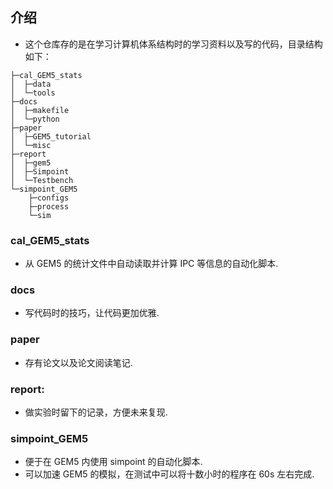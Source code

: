 ## 介绍
+   这个仓库存的是在学习计算机体系结构时的学习资料以及写的代码，目录结构如下：

```
├─cal_GEM5_stats
│  ├─data
│  └─tools
├─docs
│  ├─makefile
│  └─python
├─paper
│  ├─GEM5_tutorial
│  └─misc
├─report
│  ├─gem5
│  ├─Simpoint
│  └─Testbench
└─simpoint_GEM5
    ├─configs
    ├─process
    └─sim
```

### cal_GEM5_stats
+   从 GEM5 的统计文件中自动读取并计算 IPC 等信息的自动化脚本.

### docs
+   写代码时的技巧，让代码更加优雅.

### paper
+   存有论文以及论文阅读笔记.

### report:
+   做实验时留下的记录，方便未来复现.

### simpoint_GEM5
+   便于在 GEM5 内使用 simpoint 的自动化脚本.
+   可以加速 GEM5 的模拟，在测试中可以将十数小时的程序在 60s 左右完成.